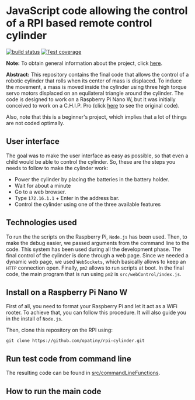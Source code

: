 # JavaScript code allowing the control of a RPI based remote control cylinder

  [![build status][travis-image]][travis-url]
  [![Test coverage][codecov-image]][codecov-url]

__Note:__ To obtain general information about the project, click [here](https://opatiny.github.io/rc2/).

**Abstract:**
This repository contains the final code that allows the control of a robotic cylinder that rolls when its center of mass is displaced. To induce the movement, a mass is moved inside the cylinder using three high torque servo motors displaced on an equilateral triangle around the cylinder. The code is designed to work on a Raspberry Pi Nano W, but it was initially conceived to work on a C.H.I.P. Pro (click [here](https://github.com/opatiny/chip) to see the original code).

Also, note that this is a beginner's project, which implies that a lot of things are not coded optimally.

## User interface
The goal was to make the user interface as easy as possible, so that even a child would be able to control the cylinder. So, these are the steps you needs to follow to make the cylinder work:
- Power the cylinder by placing the batteries in the battery holder.
- Wait for about a minute
- Go to a web browser.
- Type `172.16.1.1` + Enter in the address bar.
- Control the cylinder using one of the three available features

## Technologies used

To run the the scripts on the Raspberry Pi, `Node.js` has been used. Then, to make the debug easier, we passed arguments from the command line to the code. This system has been used during all the development phase. The final control of the cylinder is done through a web page. Since we needed a dynamic web page, we used `WebSockets`, which basically allows to keep an `HTTP` connection open. Finally, `pm2` allows to run scripts at boot. In the final code, the main program that is run using `pm2` is `src/webControl/index.js`.

## Install on a Raspberry Pi Nano W
First of all, you need to format your Raspberry Pi and let it act as a WiFi rooter. To achieve that, you can follow this procedure. It will also guide you in the install of `Node.js`.

Then, clone this repository on the RPI using:
```console
git clone https://github.com/opatiny/rpi-cylinder.git
```




## Run test code from command line
The resulting code can be found in [src/commandLineFunctions](https://github.com/opatiny/rpi-cylinder/tree/master/src/commandLineFunctions).



## How to run the main code




[travis-image]: https://img.shields.io/travis/opatiny/chip/master.svg?style=flat-square
[travis-url]: https://travis-ci.org/opatiny/chip
[codecov-image]: https://img.shields.io/codecov/c/github/opatiny/chip.svg?style=flat-square
[codecov-url]: https://codecov.io/github/opatiny/chip